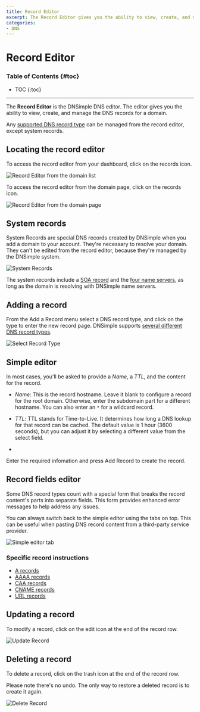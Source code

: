 ```yaml
---
title: Record Editor
excerpt: The Record Editor gives you the ability to view, create, and manage the DNS records for a domain.
categories:
- DNS
---
```


# Record Editor

### Table of Contents {#toc}

* TOC
{:toc}

---

The **Record Editor** is the DNSimple DNS editor. The editor gives you the ability to view, create, and manage the DNS records for a domain.

Any [supported DNS record type](/articles/supported-dns-records) can be managed from the record editor, except system records.


## Locating the record editor

To access the record editor from your dashboard, click on the records icon.

![Record Editor from the domain list](/files/rec-editor-access.png)

To access the record editor from the domain page, click on the records icon.

![Record Editor from the domain page](/files/rec-editor-domain-page.png)


## System records

System Records are special DNS records created by DNSimple when you add a domain to your account. They're necessary to resolve your domain. They can't be edited from the record editor, because they're managed by the DNSimple system.

![System Records](/files/rec-editor-page.png)

The system records include a [SOA record](/articles/soa-record) and the [four name servers](/articles/ns-record), as long as the domain is resolving with DNSimple name servers.

## Adding a record

From the <label>Add a Record</label> menu select a DNS record type, and click on the type to enter the new record page. DNSimple supports [several different DNS record types](/articles/supported-dns-records).

![Select Record Type](/files/rec-editor-new-record.png)

## Simple editor

In most cases, you'll be asked to provide a _Name_, a _TTL_, and the content for the record.

- _Name_: This is the record hostname. Leave it blank to configure a record for the root domain. Otherwise, enter the subdomain part for a different hostname. You can also enter an `*` for a wildcard record.

- _TTL_: TTL stands for Time-to-Live. It determines how long a DNS lookup for that record can be cached. The default value is 1 hour (3600 seconds), but you can adjust it by selecting a different value from the select field.

-

Enter the required infomation and press <label>Add Record</label> to create the record.

## Record fields editor

Some DNS record types count with a special form that breaks the record content's parts into separate fields. This form provides enhanced error messages to help address any issues.

You can always switch back to the simple editor using the tabs on top. This can be useful when pasting DNS record content from a third-party service provider.

![Simple editor tab](/files/rec-editor-simple-editor-tab.png)

### Specific record instructions

- [A records](/articles/manage-a-record)
- [AAAA records](/articles/manage-aaaa-record)
- [CAA records](/articles/manage-caa-record)
- [CNAME records](/articles/manage-cname-record)
- [URL records](/articles/manage-url-record)


## Updating a record

To modify a record, click on the edit icon at the end of the record row.

![Update Record](/files/rec-editor-edit.png)


## Deleting a record

To delete a record, click on the trash icon at the end of the record row.

<warning>
Please note there's no undo. The only way to restore a deleted record is to create it again.
</warning>

![Delete Record](/files/rec-editor-delete.png)

